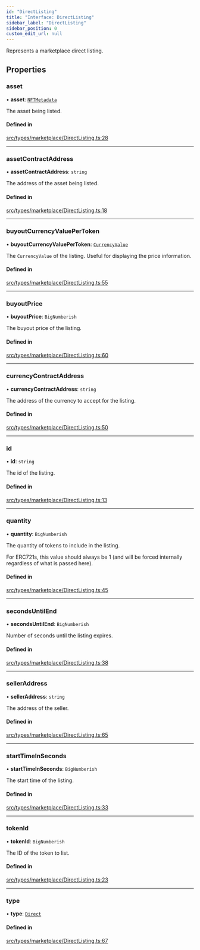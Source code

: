```yaml
---
id: "DirectListing"
title: "Interface: DirectListing"
sidebar_label: "DirectListing"
sidebar_position: 0
custom_edit_url: null
---
```


Represents a marketplace direct listing.

## Properties

### asset

• **asset**: [`NFTMetadata`](NFTMetadata)

The asset being listed.

#### Defined in

[src/types/marketplace/DirectListing.ts:28](https://github.com/PrasoonPratham/nftlabs-sdk-ts/blob/3077f6d/src/types/marketplace/DirectListing.ts#L28)

---

### assetContractAddress

• **assetContractAddress**: `string`

The address of the asset being listed.

#### Defined in

[src/types/marketplace/DirectListing.ts:18](https://github.com/PrasoonPratham/nftlabs-sdk-ts/blob/3077f6d/src/types/marketplace/DirectListing.ts#L18)

---

### buyoutCurrencyValuePerToken

• **buyoutCurrencyValuePerToken**: [`CurrencyValue`](CurrencyValue)

The `CurrencyValue` of the listing. Useful for displaying the price information.

#### Defined in

[src/types/marketplace/DirectListing.ts:55](https://github.com/PrasoonPratham/nftlabs-sdk-ts/blob/3077f6d/src/types/marketplace/DirectListing.ts#L55)

---

### buyoutPrice

• **buyoutPrice**: `BigNumberish`

The buyout price of the listing.

#### Defined in

[src/types/marketplace/DirectListing.ts:60](https://github.com/PrasoonPratham/nftlabs-sdk-ts/blob/3077f6d/src/types/marketplace/DirectListing.ts#L60)

---

### currencyContractAddress

• **currencyContractAddress**: `string`

The address of the currency to accept for the listing.

#### Defined in

[src/types/marketplace/DirectListing.ts:50](https://github.com/PrasoonPratham/nftlabs-sdk-ts/blob/3077f6d/src/types/marketplace/DirectListing.ts#L50)

---

### id

• **id**: `string`

The id of the listing.

#### Defined in

[src/types/marketplace/DirectListing.ts:13](https://github.com/PrasoonPratham/nftlabs-sdk-ts/blob/3077f6d/src/types/marketplace/DirectListing.ts#L13)

---

### quantity

• **quantity**: `BigNumberish`

The quantity of tokens to include in the listing.

For ERC721s, this value should always be 1 (and will be forced internally regardless of what is passed here).

#### Defined in

[src/types/marketplace/DirectListing.ts:45](https://github.com/PrasoonPratham/nftlabs-sdk-ts/blob/3077f6d/src/types/marketplace/DirectListing.ts#L45)

---

### secondsUntilEnd

• **secondsUntilEnd**: `BigNumberish`

Number of seconds until the listing expires.

#### Defined in

[src/types/marketplace/DirectListing.ts:38](https://github.com/PrasoonPratham/nftlabs-sdk-ts/blob/3077f6d/src/types/marketplace/DirectListing.ts#L38)

---

### sellerAddress

• **sellerAddress**: `string`

The address of the seller.

#### Defined in

[src/types/marketplace/DirectListing.ts:65](https://github.com/PrasoonPratham/nftlabs-sdk-ts/blob/3077f6d/src/types/marketplace/DirectListing.ts#L65)

---

### startTimeInSeconds

• **startTimeInSeconds**: `BigNumberish`

The start time of the listing.

#### Defined in

[src/types/marketplace/DirectListing.ts:33](https://github.com/PrasoonPratham/nftlabs-sdk-ts/blob/3077f6d/src/types/marketplace/DirectListing.ts#L33)

---

### tokenId

• **tokenId**: `BigNumberish`

The ID of the token to list.

#### Defined in

[src/types/marketplace/DirectListing.ts:23](https://github.com/PrasoonPratham/nftlabs-sdk-ts/blob/3077f6d/src/types/marketplace/DirectListing.ts#L23)

---

### type

• **type**: [`Direct`](../enums/ListingType#direct)

#### Defined in

[src/types/marketplace/DirectListing.ts:67](https://github.com/PrasoonPratham/nftlabs-sdk-ts/blob/3077f6d/src/types/marketplace/DirectListing.ts#L67)
